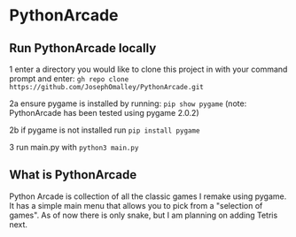 # PythonArcade

## Run PythonArcade locally

1 enter a directory you would like to clone this project in with your command prompt and enter: `gh repo clone https://github.com/JosephOmalley/PythonArcade.git`

2a ensure pygame is installed by running: `pip show pygame` (note: PythonArcade has been tested using pygame 2.0.2)

2b if pygame is not installed run `pip install pygame`

3 run main.py with `python3 main.py`

## What is PythonArcade

Python Arcade is collection of all the classic games I remake using pygame. It has a simple main menu that allows you to pick from a "selection of games". As of now there is only snake, but I am planning on adding Tetris next.

  

